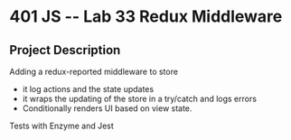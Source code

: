 401 JS --  Lab 33 Redux Middleware
===

## Project Description
Adding a redux-reported middleware to store

* it log actions and the state updates
* it wraps the updating of the store in a try/catch and logs errors
* Conditionally renders UI based on view state.

Tests with Enzyme and Jest




